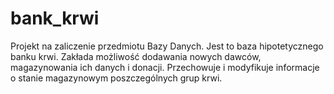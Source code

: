 # bank_krwi
Projekt na zaliczenie przedmiotu Bazy Danych.
Jest to baza hipotetycznego banku krwi.
Zakłada możliwość dodawania nowych dawców, magazynowania ich danych i donacji.
Przechowuje i modyfikuje informacje o stanie magazynowym poszczególnych grup krwi.
